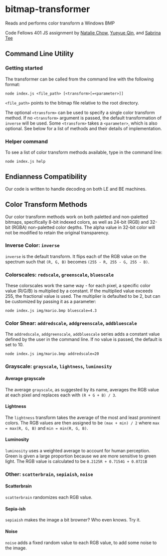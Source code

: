 # bitmap-transformer
Reads and performs color transform a Windows BMP

Code Fellows 401 JS assignment by [Natalie Chow](https://github.com/xxnatc), [Yueyue Qin](https://github.com/Yueyue07), and [Sabrina Tee](https://github.com/sabbyt)

## Command Line Utility
### Getting started
The transformer can be called from the command line with the following format:

```
node index.js <file_path> [<transform>[=<parameter>]]
```

`<file_path>` points to the bitmap file relative to the root directory.

The optional `<transform>` can be used to specify a single color transform method. If no `<transform>` argument is passed, the default transformation of `inverse` will be used. Some `<transform>` takes a `<parameter>`, which is also optional. See below for a list of methods and their details of implementation.

### Helper command
To see a list of color transform methods available, type in the command line:

```
node index.js help
```

## Endianness Compatibility
Our code is written to handle decoding on both LE and BE machines.

## Color Transform Methods
Our color transform methods work on both paletted and non-paletted bitmaps, specifically 8-bit indexed colors, as well as 24-bit (RGB) and 32-bit (RGBA) non-paletted color depths. The alpha value in 32-bit color will not be modified to retain the original transparency.

### Inverse Color: `inverse`
`inverse` is the default transform. It flips each of the RGB value on the spectrum such that `(R, G, B)` becomes `(255 - R, 255 - G, 255 - B)`.

### Colorscales: `redscale`, `greenscale`, `bluescale`
These colorscales work the same way - for each pixel, a specific color value (R/G/B) is multiplied by a constant. If the multiplied value exceeds 255, the fractional value is used. The multiplier is defaulted to be 2, but can be customized by passing it as a parameter:

```
node index.js img/mario.bmp bluescale=4.3
```

### Color Shear: `addredscale`, `addgreenscale`, `addbluescale`
The `addredscale`, `addgreenscale`, `addbluescale` series adds a constant value defined by the user in the command line. If no value is passed, the default is set to 10.

```
node index.js img/mario.bmp addredscale=20
```

### Grayscale: `grayscale`, `lightness`, `luminosity`
#### Average grayscale
The average `grayscale`, as suggested by its name, averages the RGB value at each pixel and replaces each with `(R + G + B) / 3`.

#### Lightness
The `lightness` transform takes the average of the most and least prominent colors. The RGB values are then assigned to be `(max + min) / 2` where `max = max(R, G, B)` and `min = min(R, G, B)`.

#### Luminosity
`luminosity` uses a weighted average to account for human perception. Green is given a large proportion because we are more sensitive to green light. The RGB value is calculated to be `0.2125R + 0.7154G + 0.0721B`

### Other: `scatterbrain`, `sepiaish`, `noise`
#### Scatterbrain
`scatterbrain` randomizes each RGB value.

#### Sepia-ish
`sepiaish` makes the image a bit browner? Who even knows. Try it.

#### Noise
`noise` adds a fixed random value to each RGB value, to add some noise to the image.
